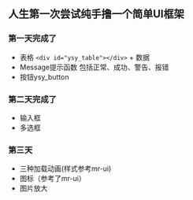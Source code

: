 ## 人生第一次尝试纯手撸一个简单UI框架
### 第一天完成了
  - 表格 ```<div id="ysy_table"></div>``` + 数据
  - Message提示函数 包括正常、成功、警告、报错
  - 按钮ysy_button
### 第二天完成了
  - 输入框
  - 多选框
### 第三天
  - 三种加载动画(样式参考mr-ui)
  - 图标（参考了mr-ui）
  - 图片放大
